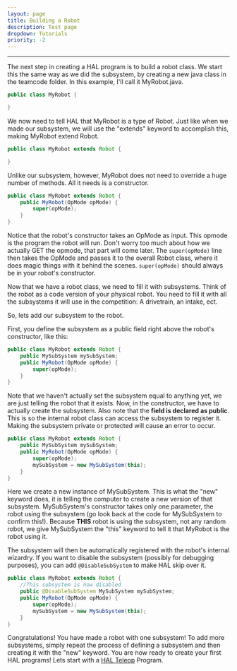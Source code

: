 ```yaml
---
layout: page
title: Building a Robot
description: Test page
dropdown: Tutorials
priority: -2
---
```

----------------------
The next step in creating a HAL program is to build a robot class. We start this the same way as we did the subsystem, by creating a new java class in the teamcode folder. In this example, I'll call it MyRobot.java.

```java
public class MyRobot {

}
```

We now need to tell HAL that MyRobot is a type of Robot. Just like when we made our subsystem, we will use the "extends" keyword to accomplish this, making MyRobot extend Robot.

```java
public class MyRobot extends Robot {

}
```
Unlike our subsystem, however, MyRobot does not need to override a huge number of methods. All it needs is a constructor.
```java
public class MyRobot extends Robot {
    public MyRobot(OpMode opMode) {
        super(opMode);
    }
}
```

Notice that the robot's constructor takes an OpMode as input. This opmode is the program the robot will run. Don't worry too much about how we actually GET the opmode, that part will come later. The `super(opMode)` line then takes the OpMode and passes it to the overall Robot class, where it does magic things with it behind the scenes. `super(opMode)` should always be in your robot's constructor.

Now that we have a robot class, we need to fill it with subsystems. Think of the robot as a code version of your physical robot. You need to fill it with all the subsystems it will use in the competition: A drivetrain, an intake, ect.

So, lets add our subsystem to the robot.

First, you define the subsystem as a public field right above the robot's constructor, like this:

```java
public class MyRobot extends Robot {
    public MySubSystem mySubSystem;
    public MyRobot(OpMode opMode) {
        super(opMode);
    }
}
```

Note that we haven't actually set the subsystem equal to anything yet, we are just telling the robot that it exists. Now, in the constructor, we have to actually create the subsystem. Also note that the **field is declared as public**. This is so the internal robot class can access the subsystem to register it. Making the subsystem private or protected will cause an error to occur.

```java
public class MyRobot extends Robot {
    public MySubSystem mySubSystem;
    public MyRobot(OpMode opMode) {
        super(opMode);
        mySubSystem = new MySubSystem(this);
    }
}
```

Here we create a new instance of MySubSystem. This is what the "new" keyword does, it is telling the computer to create a new version of that subsystem. MySubSystem's constructor takes only one parameter, the robot using the subsystem (go look back at the code for MySubSystem to confirm this!). Because **THIS** robot is using the subsystem, not any random robot, we give MySubSystem the "this" keyword to tell it that MyRobot is the robot using it.

The subsystem will then be automatically registered with the robot's internal wizardry. If you want to disable the subsystem (possibly for debugging purposes), you can add `@DisableSubSystem` to make HAL skip over it.

```java
public class MyRobot extends Robot {
    //This subsystem is now disabled    
    public @DisableSubSystem MySubSystem mySubSystem;
    public MyRobot(OpMode opMode) {
        super(opMode);
        mySubSystem = new MySubSystem(this);
    }
}
```

Congratulations! You have made a robot with one subsystem! To add more subsystems, simply repeat the process of defining a subsystem and then creating it with the "new" keyword. You are now ready to create your first HAL programs! Lets start with a [HAL Teleop](hal-teleop.md) Program.
